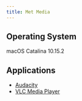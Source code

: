 ```yaml
---
title: Met Media
---
```


## Operating System
macOS Catalina 10.15.2

## Applications
* [Audacity](software-mac-audacity.md)
* [VLC Media Player](software-mac-vlc.md)
